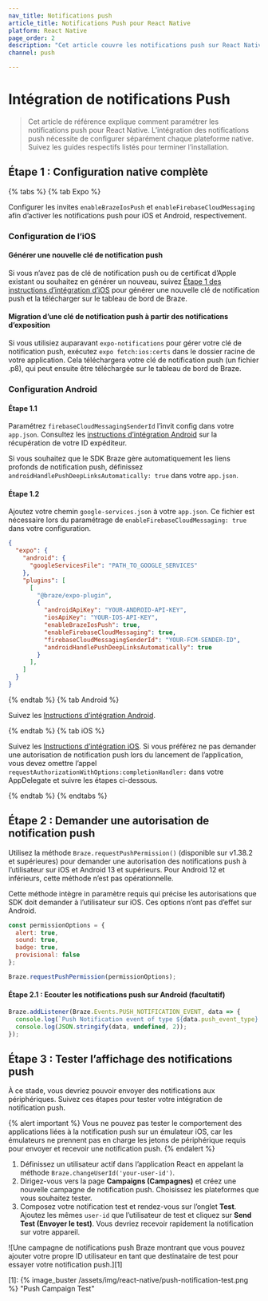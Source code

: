 ```yaml
---
nav_title: Notifications push
article_title: Notifications Push pour React Native
platform: React Native
page_order: 2
description: "Cet article couvre les notifications push sur React Native."
channel: push

---
```


# Intégration de notifications Push

> Cet article de référence explique comment paramétrer les notifications push pour React Native. L’intégration des notifications push nécessite de configurer séparément chaque plateforme native. Suivez les guides respectifs listés pour terminer l’installation.

## Étape 1 : Configuration native complète

{% tabs %}
{% tab Expo %}

Configurer les invites `enableBrazeIosPush` et `enableFirebaseCloudMessaging` afin d’activer les notifications push pour iOS et Android, respectivement.

### Configuration de l’iOS

#### Générer une nouvelle clé de notification push
Si vous n’avez pas de clé de notification push ou de certificat d’Apple existant ou souhaitez en générer un nouveau, suivez [Étape 1 des instructions d’intégration d’iOS]({{site.baseurl}}/developer_guide/platform_integration_guides/swift/push_notifications/integration/#step-1-configure-push-notifications) pour générer une nouvelle clé de notification push et la télécharger sur le tableau de bord de Braze.

#### Migration d’une clé de notification push à partir des notifications d’exposition
Si vous utilisiez auparavant `expo-notifications` pour gérer votre clé de notification push, exécutez `expo fetch:ios:certs` dans le dossier racine de votre application. Cela téléchargera votre clé de notification push (un fichier .p8), qui peut ensuite être téléchargée sur le tableau de bord de Braze.

### Configuration Android

#### Étape 1.1
Paramétrez `firebaseCloudMessagingSenderId` l’invit config dans votre `app.json`. Consultez les [instructions d’intégration Android]({{site.baseurl}}/developer_guide/platform_integration_guides/android/push_notifications/android/integration/standard_integration#step-4-set-your-firebase-credentials) sur la récupération de votre ID expéditeur.

Si vous souhaitez que le SDK Braze gère automatiquement les liens profonds de notification push, définissez `androidHandlePushDeepLinksAutomatically: true` dans votre `app.json`.

#### Étape 1.2
Ajoutez votre chemin `google-services.json` à votre `app.json`. Ce fichier est nécessaire lors du paramétrage de `enableFirebaseCloudMessaging: true` dans votre configuration.

```json
{
  "expo": {
    "android": {
      "googleServicesFile": "PATH_TO_GOOGLE_SERVICES"
    },
    "plugins": [
      [
        "@braze/expo-plugin",
        {
          "androidApiKey": "YOUR-ANDROID-API-KEY",
          "iosApiKey": "YOUR-IOS-API-KEY",
          "enableBrazeIosPush": true,
          "enableFirebaseCloudMessaging": true,
          "firebaseCloudMessagingSenderId": "YOUR-FCM-SENDER-ID",
          "androidHandlePushDeepLinksAutomatically": true
        }
      ],
    ]
  }
}
```

{% endtab %}
{% tab Android %}

Suivez les [Instructions d’intégration Android]({{site.baseurl}}/developer_guide/platform_integration_guides/android/push_notifications/android/integration/standard_integration/).

{% endtab %}
{% tab iOS %}

Suivez les [Instructions d’intégration iOS](https://braze-inc.github.io/braze-swift-sdk/tutorials/braze/b1-standard-push-notifications/). Si vous préférez ne pas demander une autorisation de notification push lors du lancement de l’application, vous devez omettre l’appel `requestAuthorizationWithOptions:completionHandler:` dans votre AppDelegate et suivre les étapes ci-dessous.

{% endtab %}
{% endtabs %}

## Étape 2 : Demander une autorisation de notification push

Utilisez la méthode `Braze.requestPushPermission()` (disponible sur v1.38.2 et supérieures) pour demander une autorisation des notifications push à l’utilisateur sur iOS et Android 13 et supérieurs. Pour Android 12 et inférieurs, cette méthode n’est pas opérationnelle.

Cette méthode intègre in paramètre requis qui précise les autorisations que SDK doit demander à l’utilisateur sur iOS. Ces options n’ont pas d’effet sur Android.

```javascript
const permissionOptions = {
  alert: true,
  sound: true,
  badge: true,
  provisional: false
};

Braze.requestPushPermission(permissionOptions);
```

#### Étape 2.1 : Ecouter les notifications push sur Android (facultatif)

```javascript
Braze.addListener(Braze.Events.PUSH_NOTIFICATION_EVENT, data => {
  console.log(`Push Notification event of type ${data.push_event_type} seen. Title ${data.title}\n and deeplink ${data.deeplink}`);
  console.log(JSON.stringify(data, undefined, 2));
});
```

## Étape 3 : Tester l’affichage des notifications push

À ce stade, vous devriez pouvoir envoyer des notifications aux périphériques. Suivez ces étapes pour tester votre intégration de notification push.

{% alert important %}
Vous ne pouvez pas tester le comportement des applications liées à la notification push sur un émulateur iOS, car les émulateurs ne prennent pas en charge les jetons de périphérique requis pour envoyer et recevoir une notification push.
{% endalert %}

1. Définissez un utilisateur actif dans l’application React en appelant la méthode `Braze.changeUserId('your-user-id')`.
2. Dirigez-vous vers la page **Campaigns (Campagnes)** et créez une nouvelle campagne de notification push. Choisissez les plateformes que vous souhaitez tester.
3. Composez votre notification test et rendez-vous sur l’onglet **Test**. Ajoutez les mêmes `user-id` que l’utilisateur de test et cliquez sur **Send Test (Envoyer le test)**. Vous devriez recevoir rapidement la notification sur votre appareil.

![Une campagne de notifications push Braze montrant que vous pouvez ajouter votre propre ID utilisateur en tant que destinataire de test pour essayer votre notification push.][1]

[1]: {% image_buster /assets/img/react-native/push-notification-test.png %} "Push Campaign Test"
